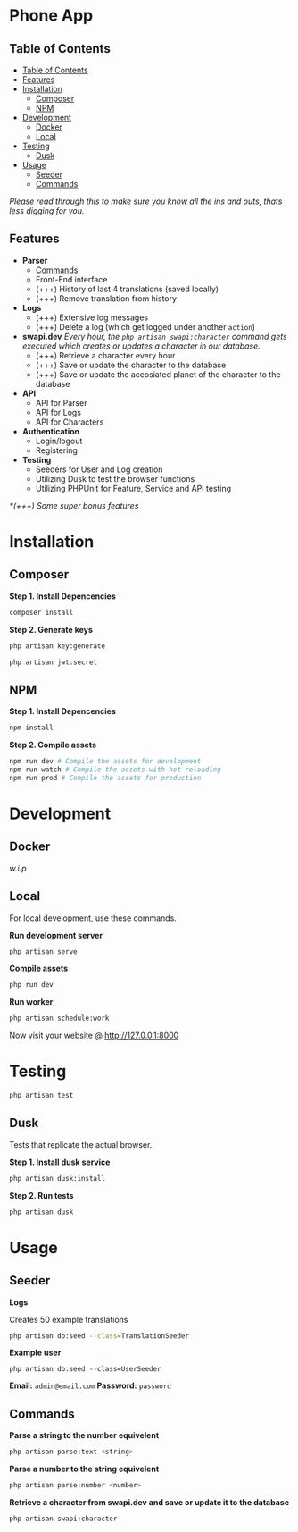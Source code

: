 # Phone App

## Table of Contents

- [Table of Contents](#table-of-contents)
- [Features](#features)
- [Installation](#installation)
    - [Composer](#composer)
    - [NPM](#npm)
- [Development](#development)
    - [Docker](#docker)
    - [Local](#local)
- [Testing](#testing)
    - [Dusk](#dusk)
- [Usage](#usage)
    - [Seeder](#seeder)
    - [Commands](#commands)

_Please read through this to make sure you know all the ins and outs, thats less digging for you._

## Features

- **Parser**
    - [Commands](#commands)
    - Front-End interface
    - (+++) History of last 4 translations (saved locally)
    - (+++) Remove translation from history
- **Logs**
    - (+++) Extensive log messages
    - (+++) Delete a log (which get logged under another `action`)
- **swapi.dev** _Every hour, the `php artisan swapi:character` command gets executed which creates or updates a character in our database._
    - (+++) Retrieve a character every hour
    - (+++) Save or update the character to the database
    - (+++) Save or update the accosiated planet of the character to the database
- **API**
    - API for Parser
    - API for Logs
    - API for Characters
- **Authentication**
    - Login/logout
    - Registering
- **Testing**
    - Seeders for User and Log creation
    - Utilizing Dusk to test the browser functions
    - Utilizing PHPUnit for Feature, Service and API testing

_*(+++) Some super bonus features_

# Installation

## Composer

**Step 1. Install Depencencies**

```bash
composer install
```

**Step 2. Generate keys**

```bash
php artisan key:generate
```

```bash
php artisan jwt:secret
```

## NPM

**Step 1. Install Depencencies**

```bash
npm install
```

**Step 2. Compile assets**

```bash
npm run dev # Compile the assets for development
npm run watch # Compile the assets with hot-reloading
npm run prod # Compile the assets for production
```

# Development

## Docker

_w.i.p_

## Local

For local development, use these commands.

**Run development server**

```bash
php artisan serve
```

**Compile assets**

```bash
php run dev
```

**Run worker**

```bash
php artisan schedule:work
```

Now visit your website @ http://127.0.0.1:8000

# Testing

```bash
php artisan test
```

## Dusk

Tests that replicate the actual browser.

**Step 1. Install dusk service**

```bash
php artisan dusk:install
```

**Step 2. Run tests**

```bash
php artisan dusk
```

# Usage

## Seeder

**Logs**

Creates 50 example translations

```bash
php artisan db:seed --class=TranslationSeeder
```

**Example user**

```
php artisan db:seed --class=UserSeeder
```

**Email:** `admin@email.com`
**Password:** `password`

## Commands

**Parse a string to the number equivelent**

```bash
php artisan parse:text <string>
```

**Parse a number to the string equivelent**

```bash
php artisan parse:number <number>
```

**Retrieve a character from swapi.dev and save or update it to the database**

```bash
php artisan swapi:character
```
